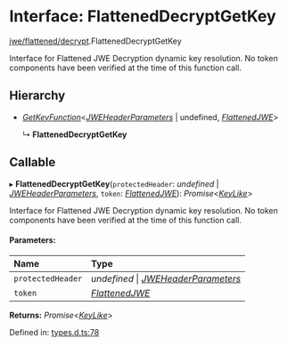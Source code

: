 # Interface: FlattenedDecryptGetKey

[jwe/flattened/decrypt](../modules/jwe_flattened_decrypt.md).FlattenedDecryptGetKey

Interface for Flattened JWE Decryption dynamic key resolution.
No token components have been verified at the time of this function call.

## Hierarchy

* [*GetKeyFunction*](types.getkeyfunction.md)<[*JWEHeaderParameters*](types.jweheaderparameters.md) \| undefined, [*FlattenedJWE*](types.flattenedjwe.md)\>

  ↳ **FlattenedDecryptGetKey**

## Callable

▸ **FlattenedDecryptGetKey**(`protectedHeader`: *undefined* \| [*JWEHeaderParameters*](types.jweheaderparameters.md), `token`: [*FlattenedJWE*](types.flattenedjwe.md)): *Promise*<[*KeyLike*](../types/types.keylike.md)\>

Interface for Flattened JWE Decryption dynamic key resolution.
No token components have been verified at the time of this function call.

#### Parameters:

Name | Type |
:------ | :------ |
`protectedHeader` | *undefined* \| [*JWEHeaderParameters*](types.jweheaderparameters.md) |
`token` | [*FlattenedJWE*](types.flattenedjwe.md) |

**Returns:** *Promise*<[*KeyLike*](../types/types.keylike.md)\>

Defined in: [types.d.ts:78](https://github.com/panva/jose/blob/v3.11.3/src/types.d.ts#L78)
